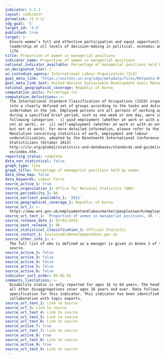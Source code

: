 ```yaml
---
indicator: 5.5.2
layout: indicator
permalink: /5-5-2/
sdg_goal: '5'
target_id: '5.5'
published: true
target: >-
  Ensure women’s full and effective participation and equal opportunities for
  leadership at all levels of decision-making in political, economic and public
  life
title: Proportion of women in managerial positions
indicator_name: Proportion of women in managerial positions
national_indicator_available: Percentage of managerial positions held by women
un_designated_tier: I
un_custodian_agency: International Labour Organization (ILO)
goal_meta_link: 'https://unstats.un.org/sdgs/metadata/files/Metadata-05-05-02.pdf'
goal_meta_link_text: United Nations Sustainable Development Goals Metadata (PDF 372 KB)
national_geographical_coverage: Republic of Korea
computation_units: Percentage (%)
computation_definitions: >-
  The International Standard Classification of Occupations (ISCO) organizes jobs
  into a clearly defined set of groups according to the tasks and duties
  undertaken in the job. Employed persons are all persons of working age who
  during a specified brief period, such as one week or one day, were in the
  following categories - i) paid employment (whether at work or with a job but
  not at work), or  ii) self-employment (whether at work or with an enterprise
  but not at work). For more detailed information, please refer to the
  Resolution concerning statistics of work, employment and labour
  underutilization, adopted by the Nineteenth International Conference of Labour
  Statisticians (October 2013) -
  http://ilo.org/global/statistics-and-databases/standards-and-guidelines/resolutions-adopted-byinternational-conferences-of-labour-statisticians/WCMS_230304/lang--
  en/index.htm.
reporting_status: complete
data_non_statistical: false
graph_type: line
graph_title: Percentage of managerial positions held by women
data_show_map: false
data_keywords: Labour Force
source_active_1: true
source_organisation_1: Office for National Statistics (ONS)
source_periodicity_1: NA
source_earliest_available_1: '2012'
source_geographical_coverage_1: Republic of Korea
source_url_1: >-
  https://www.ons.gov.uk/employmentandlabourmarket/peopleinwork/employmentandemployeetypes/adhocs/009741proportionofwomeninmanagerialpositionsuk2012to2017
source_url_text_1: 'Proportion of women in managerial positions, UK - 2012 to 2017'
source_release_date_1: 07/03/2019
source_next_release_1: NA
source_statistical_classification_1: Official Statistic
source_contact_1: SustainableDevelopment@ons.gov.uk
source_other_info_1: >-
  The full list of who is defined as a manager is given in Annex 1 of the data
  source.
source_active_2: false
source_active_3: false
source_active_4: false
source_active_5: false
source_active_6: false
indicator_sort_order: 05-05-02
comments_limitations: >-
  Disability status is only reported for ages 16 to 64 years. The headline and
  all other disaggregations cover ages 16 years and over. Data follows the UN
  specification for this indicator. This indicator has been identified in
  collaboration with topic experts.
source_url_text_2: Link to Source
source_url_3: Link to source
source_url_text_4: Link to source
source_url_text_5: Link to source
source_url_text_6: Link to source
source_active_7: true
source_url_text_7: Link to source
source_active_8: true
source_url_text_8: Link to source
source_active_9: true
source_url_text_9: Link to source
---
```


